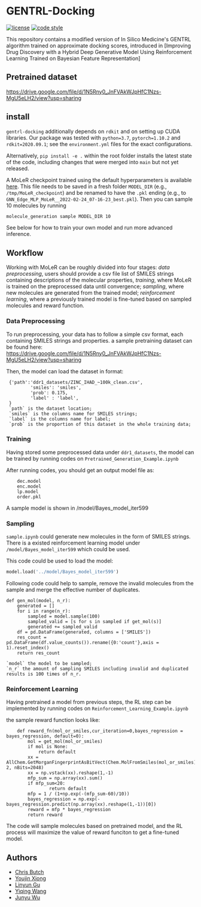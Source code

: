 # GENTRL-Docking

[![license](https://img.shields.io/github/license/microsoft/molecule-generation.svg)](https://github.com/microsoft/molecule-generation/blob/main/LICENSE)
[![code style](https://img.shields.io/badge/code%20style-black-202020.svg)](https://github.com/ambv/black)

This repository contains a modified version of In Silico Medicine's GENTRL algorithm trained on approximate docking scores, 
introduced in [Improving Drug Discovery with a Hybrid Deep Generative Model Using Reinforcement Learning Trained on Bayesian Feature Representation]

## Pretrained dataset
https://drive.google.com/file/d/1N5Rny0_JnFVAkWJpHfC1Nzs-MgU5eLH2/view?usp=sharing

## install


`gentrl-docking` additionally depends on `rdkit` and  on setting up CUDA libraries.
Our package was tested with `python=3.7`, `pytorch=1.10.2` and `rdkit=2020.09.1`; 
see the `environment.yml` files for the exact configurations.



Alternatively, `pip install -e .` within the root folder installs the latest state of the code, including changes that were merged into `main` but not yet released.

A MoLeR checkpoint trained using the default hyperparameters is available [here](https://figshare.com/ndownloader/files/34642724). This file needs to be saved in a fresh folder `MODEL_DIR` (e.g., `/tmp/MoLeR_checkpoint`) and be renamed to have the `.pkl` ending (e.g., to `GNN_Edge_MLP_MoLeR__2022-02-24_07-16-23_best.pkl`). Then you can sample 10 molecules by running

```bash
molecule_generation sample MODEL_DIR 10
```

See below for how to train your own model and run more advanced inference.


## Workflow

Working with MoLeR can be roughly divided into four stages:
*data preprocessing*, users should provide a csv file list of SMILES strings containing descriptions of the molecular properties,
*training*, where MoLeR is trained on the preprocessed data until convergence;
*sampling*, where new molecules are generated from the trained model;
*reinforcement learning*, where a previously trained model is fine-tuned based on sampled molecules and reward function.

### Data Preprocessing

To run preprocessing, your data has to follow a simple csv format, each containing SMILES strings and properties.
a sample pretraining dataset can be found here: https://drive.google.com/file/d/1N5Rny0_JnFVAkWJpHfC1Nzs-MgU5eLH2/view?usp=sharing

Then, the model can load the dataset in format:
```
 {'path':'ddr1_datasets/ZINC_IHAD_~100k_clean.csv',
         'smiles': 'smiles',
         'prob': 0.175,
         'label' : 'label',
 }
 `path` is the dataset location;
 `smiles` is the columns name for SMILES strings;
 `label` is the columns name for label;
 `prob` is the proportion of this dataset in the whole training data;
```

### Training

Having stored some preprocessed data under `ddr1_datasets`, the model can be trained by running codes on `Pretrained_Generation_Example.ipynb`

After running codes, you should get an output model file as:
```
    dec.model
    enc.model
    lp.model
    order.pkl
```
A sample model is shown in /model/Bayes_model_iter599


### Sampling

`sample.ipynb`  could generate new molecules in the form of SMILES strings. There is a existed reinforcement learning model under `/model/Bayes_model_iter599`  which could be used.  

This code could be used to load the model:

```python
model.load('../model/Bayes_model_iter599')
```

Following code could help to sample, remove the invalid molecules from the sample and merge the effective number of duplicates.

```
def gen_mol(model, n_r):
    generated = []
    for i in range(n_r):
        sampled = model.sample(100)
        sampled_valid = [s for s in sampled if get_mol(s)]
        generated += sampled_valid
    df = pd.DataFrame(generated, columns = ['SMILES'])
    res_count = pd.DataFrame(df.value_counts()).rename({0:'count'},axis = 1).reset_index()
    return res_count

`model` the model to be sampled;
`n_r` the amount of sampling SMILES including invalid and duplicated results is 100 times of n_r.
```



### Reinforcement Learning

Having pretrained a model from previous steps, the RL step can be implemented by running codes on `Reinforcement_Learning_Example.ipynb` 

the sample reward function looks like:
```
    def reward_fn(mol_or_smiles,cur_iteration=0,bayes_regression = bayes_regression, default=0):
        mol = get_mol(mol_or_smiles)
        if mol is None:
            return default
        xx = AllChem.GetMorganFingerprintAsBitVect(Chem.MolFromSmiles(mol_or_smiles), 2, nBits=2048)
        xx = np.vstack(xx).reshape(1,-1)
        mfp_sum = np.array(xx).sum()
        if mfp_sum<20:
                return default
        mfp = 1 / (1+np.exp(-(mfp_sum-60)/10))
        bayes_regression = np.exp(-bayes_regression.predict(np.array(xx).reshape(1,-1))[0])
        reward = mfp * bayes_regression
        return reward
```
The code will sample molecules based on pretrained model, and the RL process will maximize the value of reward funciton to get a fine-tuned model.

## Authors
* [Chris Butch](mailto:chrisbutch@nju.edu.cn)
* [Youjin Xiong](mailto:xiongyoujin@foxmail.com)
* [Linyun Gu](mailto:gu_lingyun@icekredit.com)
* [Yiqing Wang](mailto:yiqingwangusc@gmail.com)
* [Junyu Wu](mailto:wu_junyu@icekredit.com)
